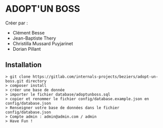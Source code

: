 # ADOPT'UN BOSS

Créer par :

- Clément Besse
- Jean-Baptiste Thery
- Christilla Mussard Puyjarinet
- Dorian Pillant

## Installation

	> git clone https://gitlab.com/internals-projects/beziers/adopt-un-boss.git directory
    > composer install
    > créer une base de donnée
    > importer le fichier database/adoptunboss.sql
    > copier et renommer le fichier config/database.example.json en config/database.json
    > Renseigner votre base de données dans le fichier config/database.json
    > Compte admin : admin@admin.com / admin
    > Have Fun !
